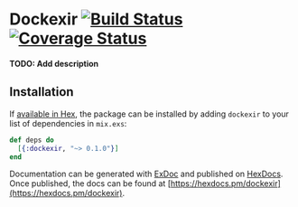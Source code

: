 # Dockexir [![Build Status](https://travis-ci.org/tangzero/dockexir.svg?branch=master)](https://travis-ci.org/tangzero/dockexir) [![Coverage Status](https://coveralls.io/repos/github/tangzero/dockexir/badge.svg?branch=master)](https://coveralls.io/github/tangzero/dockexir?branch=master)

**TODO: Add description**

## Installation

If [available in Hex](https://hex.pm/docs/publish), the package can be installed
by adding `dockexir` to your list of dependencies in `mix.exs`:

```elixir
def deps do
  [{:dockexir, "~> 0.1.0"}]
end
```

Documentation can be generated with [ExDoc](https://github.com/elixir-lang/ex_doc)
and published on [HexDocs](https://hexdocs.pm). Once published, the docs can
be found at [https://hexdocs.pm/dockexir](https://hexdocs.pm/dockexir).

